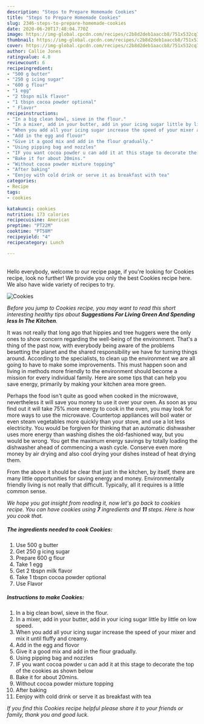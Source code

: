 ```yaml
---
description: "Steps to Prepare Homemade Cookies"
title: "Steps to Prepare Homemade Cookies"
slug: 2346-steps-to-prepare-homemade-cookies
date: 2020-06-20T17:48:04.770Z
image: https://img-global.cpcdn.com/recipes/c2b8d2deb1aaccb8/751x532cq70/cookies-recipe-main-photo.jpg
thumbnail: https://img-global.cpcdn.com/recipes/c2b8d2deb1aaccb8/751x532cq70/cookies-recipe-main-photo.jpg
cover: https://img-global.cpcdn.com/recipes/c2b8d2deb1aaccb8/751x532cq70/cookies-recipe-main-photo.jpg
author: Callie Jones
ratingvalue: 4.8
reviewcount: 6
recipeingredient:
- "500 g butter"
- "250 g icing sugar"
- "600 g flour"
- "1 egg"
- "2 tbspn milk flavor"
- "1 tbspn cocoa powder optional"
- " Flavor"
recipeinstructions:
- "In a big clean bowl, sieve in the flour."
- "In a mixer, add in your butter, add in your icing sugar little by little on low speed."
- "When you add all your icing sugar increase the speed of your mixer and mix it until fluffy and creamy."
- "Add in the egg and flovor"
- "Give it a good mix and add in the flour gradually."
- "Using pipping bag and nozzles"
- "IF you want cocoa powder u can add it at this stage to decorate the top of the cookies as shown below"
- "Bake it for about 20mins."
- "Without cocoa powder mixture topping"
- "After baking"
- "Eenjoy with cold drink or serve it as breakfast with tea"
categories:
- Recipe
tags:
- cookies

katakunci: cookies 
nutrition: 173 calories
recipecuisine: American
preptime: "PT22M"
cooktime: "PT58M"
recipeyield: "4"
recipecategory: Lunch

---
```

<br>
Hello everybody, welcome to our recipe page, if you're looking for Cookies recipe, look no further! We provide you only the best Cookies recipe here. We also have wide variety of recipes to try.
<br>


![Cookies](https://img-global.cpcdn.com/recipes/c2b8d2deb1aaccb8/751x532cq70/cookies-recipe-main-photo.jpg)

<i>Before you jump to Cookies recipe, you may want to read this short interesting healthy tips about 
<strong>Suggestions For Living Green And Spending less In The Kitchen</strong>.</i>
</br>

It was not really that long ago that hippies and tree huggers were the only ones to show concern regarding the well-being of the environment. That's a thing of the past now, with everybody being aware of the problems besetting the planet and the shared responsibility we have for turning things around. According to the specialists, to clean up the environment we are all going to have to make some improvements. This must happen soon and living in methods more friendly to the environment should become a mission for every individual family. Here are some tips that can help you save energy, primarily by making your kitchen area more green.

Perhaps the food isn't quite as good when cooked in the microwave, nevertheless it will save you money to use it over your oven. As soon as you find out it will take 75% more energy to cook in the oven, you may look for more ways to use the microwave. Countertop appliances will boil water or even steam vegetables more quickly than your stove, and use a lot less electricity. You would be forgiven for thinking that an automatic dishwasher uses more energy than washing dishes the old-fashioned way, but you would be wrong. You get the maximum energy savings by totally loading the dishwasher ahead of commencing a wash cycle. Conserve even more money by air drying and also cool drying your dishes instead of heat drying them.

From the above it should be clear that just in the kitchen, by itself, there are many little opportunities for saving energy and money. Environmentally friendly living is not really that difficult. Typically, all it requires is a little common sense.


<i>We hope you got insight from reading it, now let's go back to cookies recipe. You can have cookies using <strong>7</strong> ingredients and <strong>11</strong> steps. Here is how you cook that.
</i>

##### The ingredients needed to cook Cookies:

1. Use 500 g butter
1. Get 250 g icing sugar
1. Prepare 600 g flour
1. Take 1 egg
1. Get 2 tbspn milk flavor
1. Take 1 tbspn cocoa powder optional
1. Use  Flavor


##### Instructions to make Cookies:

1. In a big clean bowl, sieve in the flour.
1. In a mixer, add in your butter, add in your icing sugar little by little on low speed.
1. When you add all your icing sugar increase the speed of your mixer and mix it until fluffy and creamy.
1. Add in the egg and flovor
1. Give it a good mix and add in the flour gradually.
1. Using pipping bag and nozzles
1. IF you want cocoa powder u can add it at this stage to decorate the top of the cookies as shown below
1. Bake it for about 20mins.
1. Without cocoa powder mixture topping
1. After baking
1. Eenjoy with cold drink or serve it as breakfast with tea


<i>If you find this Cookies recipe helpful please share it to your friends or family, thank you and good luck.</i>
